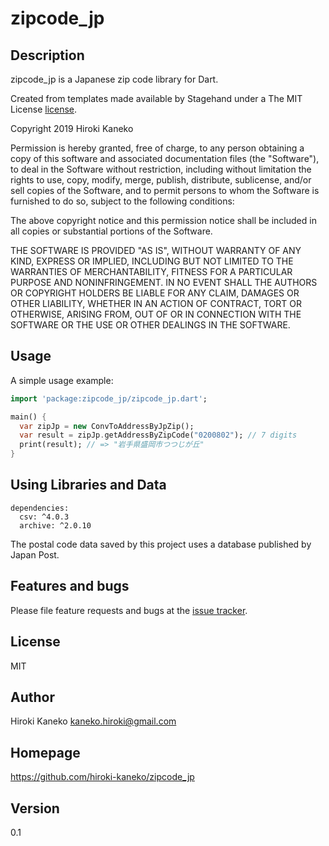 zipcode_jp
====

## Description
zipcode_jp is a Japanese zip code library for Dart.

Created from templates made available by Stagehand under a The MIT License
[license](https://opensource.org/licenses/mit-license.php).

Copyright 2019 Hiroki Kaneko

Permission is hereby granted, free of charge, to any person obtaining a copy of this software and associated documentation files (the "Software"), to deal in the Software without restriction, including without limitation the rights to use, copy, modify, merge, publish, distribute, sublicense, and/or sell copies of the Software, and to permit persons to whom the Software is furnished to do so, subject to the following conditions:

The above copyright notice and this permission notice shall be included in all copies or substantial portions of the Software.

THE SOFTWARE IS PROVIDED "AS IS", WITHOUT WARRANTY OF ANY KIND, EXPRESS OR IMPLIED, INCLUDING BUT NOT LIMITED TO THE WARRANTIES OF MERCHANTABILITY, FITNESS FOR A PARTICULAR PURPOSE AND NONINFRINGEMENT. IN NO EVENT SHALL THE AUTHORS OR COPYRIGHT HOLDERS BE LIABLE FOR ANY CLAIM, DAMAGES OR OTHER LIABILITY, WHETHER IN AN ACTION OF CONTRACT, TORT OR OTHERWISE, ARISING FROM, OUT OF OR IN CONNECTION WITH THE SOFTWARE OR THE USE OR OTHER DEALINGS IN THE SOFTWARE.

## Usage

A simple usage example:

```dart
import 'package:zipcode_jp/zipcode_jp.dart';

main() {
  var zipJp = new ConvToAddressByJpZip();
  var result = zipJp.getAddressByZipCode("0200802"); // 7 digits
  print(result); // => "岩手県盛岡市つつじが丘"
}
```

## Using Libraries and Data
```
dependencies:
  csv: ^4.0.3
  archive: ^2.0.10
```

The postal code data saved by this project uses a database published by Japan Post.

[Japan Post]: https://www.post.japanpost.jp/zipcode/dl/kogaki-zip.html

## Features and bugs

Please file feature requests and bugs at the [issue tracker][tracker].

[tracker]: https://github.com/hiroki-kaneko/zipcode_jp/issues

## License
MIT

## Author
Hiroki Kaneko <kaneko.hiroki@gmail.com>

## Homepage
https://github.com/hiroki-kaneko/zipcode_jp

## Version
0.1